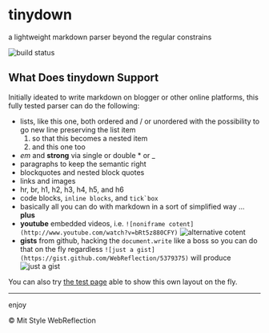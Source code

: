 tinydown
========
a lightweight markdown parser beyond the regular constrains

![build status](https://secure.travis-ci.org/WebReflection/tinydown.png)

What Does tinydown Support
--------------------------

Initially ideated to write markdown on blogger or other online platforms, this fully tested parser can do the following:


  * lists, like this one, both ordered and / or unordered with
    the possibility to go new line preserving the list item
      1. so that this becomes a nested item
      2. and this one too
  * _em_ and __strong__ via single or double * or _
  * paragraphs to keep the semantic right
  * blockquotes and nested block quotes
  * links and images
  * hr, br, h1, h2, h3, h4, h5, and h6
  * code blocks, `inline blocks`, and ``tick`box``
  * basically all you can do with markdown in a sort of simplified way ... **plus** 
  * **youtube** embedded videos, i.e. `![noniframe cotent](http://www.youtube.com/watch?v=bRt5z880CFY)`
    ![alternative cotent](http://www.youtube.com/watch?v=bRt5z880CFY)
  * __gists__ from github, hacking the `document.write` like a boss so you can do that on the fly regardless
    `![just a gist](https://gist.github.com/WebReflection/5379375)` will produce
    ![just a gist](https://gist.github.com/WebReflection/5379375)


You can also try [the test page](http://webreflection.github.io/tinydown/test/test.html) able to show this own layout on the fly.
- - -
enjoy

© Mit Style WebReflection